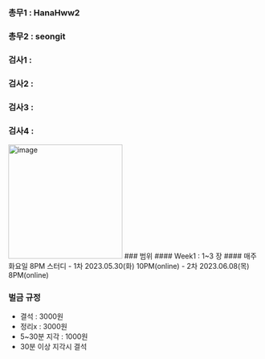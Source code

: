 ### 총무1 : HanaHww2
### 총무2 : seongit


### 검사1 :
### 검사2 :
### 검사3 :
### 검사4 :

<img width="227" alt="image" src="https://github.com/Growth-Collectors/Clean-Code/assets/64303211/c5743e10-7347-4a27-81a8-85ab79311a64">
### 범위
#### Week1 : 1~3 장 
#### 매주 화요일 8PM 스터디
- 1차 2023.05.30(화) 10PM(online)
- 2차 2023.06.08(목) 8PM(online) 

### 벌금 규정
- 결석 : 3000원
- 정리x : 3000원
- 5~30분 지각 : 1000원
- 30분 이상 지각시 결석

